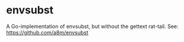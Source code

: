 # envsubst

A Go-implementation of envsubst, but without the gettext rat-tail.
See: https://github.com/a8m/envsubst
